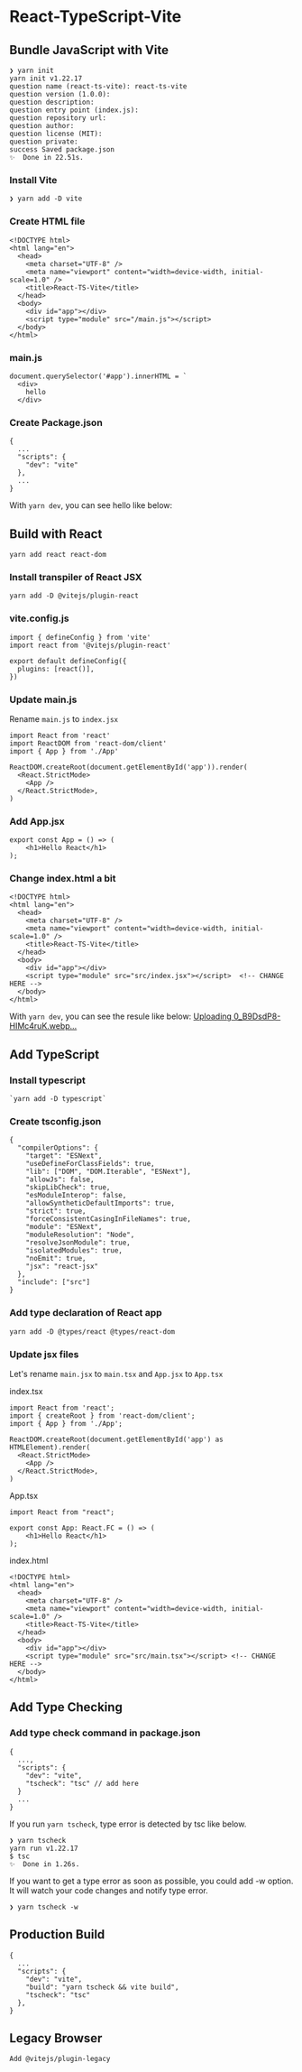 # React-TypeScript-Vite

## Bundle JavaScript with Vite

```
❯ yarn init
yarn init v1.22.17
question name (react-ts-vite): react-ts-vite
question version (1.0.0):
question description:
question entry point (index.js):
question repository url:
question author:
question license (MIT):
question private:
success Saved package.json
✨  Done in 22.51s.
```


### Install Vite

```
❯ yarn add -D vite
```

### Create HTML file
```
<!DOCTYPE html>
<html lang="en">
  <head>
    <meta charset="UTF-8" />
    <meta name="viewport" content="width=device-width, initial-scale=1.0" />
    <title>React-TS-Vite</title>
  </head>
  <body>
    <div id="app"></div>
    <script type="module" src="/main.js"></script>
  </body>
</html>
```

### main.js
```
document.querySelector('#app').innerHTML = `
  <div>
    hello
  </div>
```

### Create Package.json
```
{
  ...
  "scripts": {
    "dev": "vite"
  },
  ...
}
```

With ```yarn dev```, you can see hello like below:

## Build with React
```
yarn add react react-dom
```
### Install transpiler of React JSX
```
yarn add -D @vitejs/plugin-react
```
### vite.config.js
```
import { defineConfig } from 'vite'
import react from '@vitejs/plugin-react'

export default defineConfig({
  plugins: [react()],
})
```
### Update main.js

Rename ```main.js``` to ```index.jsx```

```
import React from 'react'
import ReactDOM from 'react-dom/client'
import { App } from './App'

ReactDOM.createRoot(document.getElementById('app')).render(
  <React.StrictMode>
    <App />
  </React.StrictMode>,
)
```

### Add App.jsx
```
export const App = () => (
    <h1>Hello React</h1>
);
```
### Change index.html a bit
```
<!DOCTYPE html>
<html lang="en">
  <head>
    <meta charset="UTF-8" />
    <meta name="viewport" content="width=device-width, initial-scale=1.0" />
    <title>React-TS-Vite</title>
  </head>
  <body>
    <div id="app"></div>
    <script type="module" src="src/index.jsx"></script>  <!-- CHANGE HERE -->
  </body>
</html>
```
With ```yarn dev```, you can see the resule like below:
[Uploading 0_B9DsdP8-HIMc4ruK.webp…]()

## Add TypeScript

### Install typescript
```
`yarn add -D typescript`
```
### Create tsconfig.json

```
{
  "compilerOptions": {
    "target": "ESNext",
    "useDefineForClassFields": true,
    "lib": ["DOM", "DOM.Iterable", "ESNext"],
    "allowJs": false,
    "skipLibCheck": true,
    "esModuleInterop": false,
    "allowSyntheticDefaultImports": true,
    "strict": true,
    "forceConsistentCasingInFileNames": true,
    "module": "ESNext",
    "moduleResolution": "Node",
    "resolveJsonModule": true,
    "isolatedModules": true,
    "noEmit": true,
    "jsx": "react-jsx"
  },
  "include": ["src"]
}
```

### Add type declaration of React app
```
yarn add -D @types/react @types/react-dom
```
### Update jsx files

Let's rename ```main.jsx``` to ```main.tsx``` and ```App.jsx``` to ```App.tsx```

index.tsx
```
import React from 'react';
import { createRoot } from 'react-dom/client';
import { App } from './App';

ReactDOM.createRoot(document.getElementById('app') as HTMLElement).render(
  <React.StrictMode>
    <App />
  </React.StrictMode>,
)
```
App.tsx
```
import React from "react";

export const App: React.FC = () => (
    <h1>Hello React</h1>
);
```
index.html
```
<!DOCTYPE html>
<html lang="en">
  <head>
    <meta charset="UTF-8" />
    <meta name="viewport" content="width=device-width, initial-scale=1.0" />
    <title>React-TS-Vite</title>
  </head>
  <body>
    <div id="app"></div>
    <script type="module" src="src/main.tsx"></script> <!-- CHANGE HERE -->
  </body>
</html>
```

## Add Type Checking

### Add type check command in package.json
```
{
  ...,
  "scripts": {    
    "dev": "vite",
    "tscheck": "tsc" // add here
  }
  ...
}
```
If you run ```yarn tscheck```, type error is detected by tsc like below.
```
❯ yarn tscheck
yarn run v1.22.17
$ tsc
✨  Done in 1.26s.
```
If you want to get a type error as soon as possible, you could add -w option. It will watch your code changes and notify type error.
```
❯ yarn tscheck -w
```
## Production Build

```
{
  ...
  "scripts": {
    "dev": "vite",
    "build": "yarn tscheck && vite build",
    "tscheck": "tsc"
  },
}
```

## Legacy Browser
```
Add @vitejs/plugin-legacy
```
